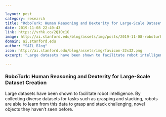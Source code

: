 ```yaml
---

layout: post
category: research
title: "RoboTurk: Human Reasoning and Dexterity for Large-Scale Dataset Creation"
date: 2019-11-08 22:40:43
link: https://vrhk.co/2Q1Oc1O
image: http://ai.stanford.edu/blog/assets/img/posts/2019-11-08-roboturk/mandlekar_iros19.png
domain: ai.stanford.edu
author: "SAIL Blog"
icon: http://ai.stanford.edu/blog/assets/img/favicon-32x32.png
excerpt: "Large datasets have been shown to facilitate robot intelligence. By collecting diverse datasets for tasks such as grasping and stacking, robots are able to learn from this data to grasp and stack challenging, novel objects they haven’t seen before."

---
```


### RoboTurk: Human Reasoning and Dexterity for Large-Scale Dataset Creation

Large datasets have been shown to facilitate robot intelligence. By collecting diverse datasets for tasks such as grasping and stacking, robots are able to learn from this data to grasp and stack challenging, novel objects they haven’t seen before.